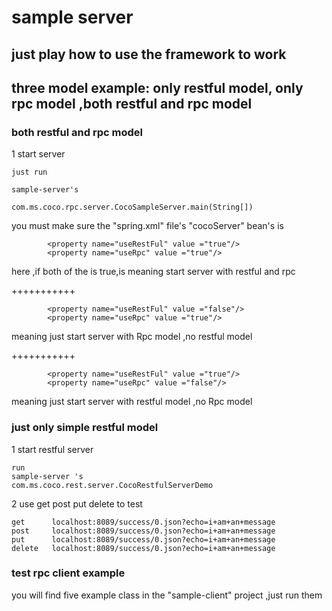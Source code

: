 # sample server
##  just play how to use the framework to work 
##  three model example: only restful model, only rpc model ,both restful and rpc model

###  both restful and rpc model

1  start server

```
just run

sample-server's

com.ms.coco.rpc.server.CocoSampleServer.main(String[])
```
  you must make sure the "spring.xml" file's "cocoServer" bean's is

```
        <property name="useRestFul" value ="true"/>
        <property name="useRpc" value ="true"/>

```

 here ,if both of the is true,is meaning start server with restful and rpc

+++++++++++
  
```
        <property name="useRestFul" value ="false"/>
        <property name="useRpc" value ="true"/>

```
meaning just start server with Rpc model ,no restful model

+++++++++++
  
```
        <property name="useRestFul" value ="true"/>
        <property name="useRpc" value ="false"/>

```
meaning just start server with restful model ,no Rpc model



### just only simple restful model

1  start restful server

``` 
run
sample-server 's
com.ms.coco.rest.server.CocoRestfulServerDemo
```

2  use get post put delete to test

```
get      localhost:8089/success/0.json?echo=i+am+an+message
post     localhost:8089/success/0.json?echo=i+am+an+message
put      localhost:8089/success/0.json?echo=i+am+an+message
delete   localhost:8089/success/0.json?echo=i+am+an+message
```

###  test rpc client example

you will find five example class in the "sample-client" project ,just run them
